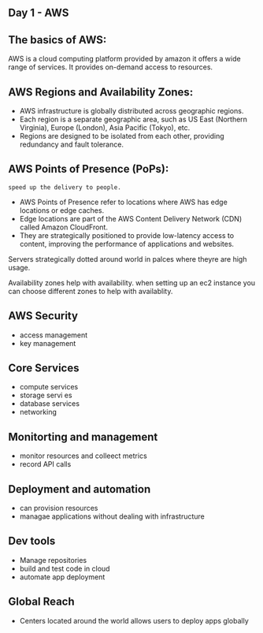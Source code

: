 ## Day 1 - AWS

## The basics of AWS:

AWS is a cloud computing platform provided by amazon it offers a wide range of services.
It provides on-demand access to resources.

## AWS Regions and Availability Zones:

- AWS infrastructure is globally distributed across geographic regions.
- Each region is a separate geographic area, such as US East (Northern Virginia), Europe (London), Asia Pacific (Tokyo), etc.
- Regions are designed to be isolated from each other, providing redundancy and fault tolerance.

## AWS Points of Presence (PoPs):
    speed up the delivery to people.
- AWS Points of Presence refer to locations where AWS has edge locations or edge caches.
- Edge locations are part of the AWS Content Delivery Network (CDN) called Amazon CloudFront.
- They are strategically positioned to provide low-latency access to content, improving the performance of applications and websites.

Servers strategically dotted around world in palces where theyre are high usage.

Availability zones help with availability. when setting up an ec2 instance you can choose different zones to help with availablity.

## AWS Security 
- access management 
- key management

## Core Services
-    compute services
-   storage servi es
-    database services
-    networking

## Monitorting and management 
- monitor resources and colleect metrics
- record API calls

## Deployment and automation
 - can provision resources
 - managae applications without dealing with infrastructure

 ## Dev tools 
 - Manage repositories
 - build and test code in cloud
 - automate app deployment

 ## Global Reach

 - Centers located around the world allows users to deploy apps globally